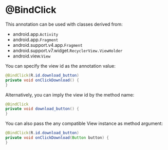 # @BindClick

This annotation can be used with classes derived from:

- android.app.`Activity`
- android.app.`Fragment`
- android.support.v4.app.`Fragment`
- android.support.v7.widget.`RecyclerView.ViewHolder`
- android.view.`View`

You can specify the view id as the annotation value:

```java
@BindClick(R.id.download_button)
private void onClickDownload() {
}
```

Alternatively, you can imply the view id by the method name:

```java
@BindClick
private void download_button() {
}
```

You can also pass the any compatible View instance as method argument:

```java
@BindClick(R.id.download_button)
private void onClickDownload(Button button) {
}
```